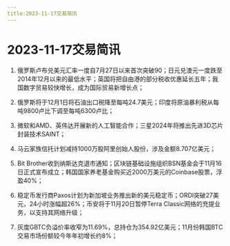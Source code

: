 ```yaml
---
title:2023-11-17交易简讯
---
```

# 2023-11-17交易简讯
1. 俄罗斯卢布兑美元汇率一度自7月27日以来首次突破90；日元兑澳元一度跌至2014年12月以来的最低水平；英国将把自由港的部分税收优惠延长五年；我国数字贸易较快增长，成为国际贸易新增长点；

2. 俄罗斯将于12月1日将石油出口税降至每吨24.7美元；印度将原油暴利税从每吨9800卢比下调至每吨6300卢比；

3. 微软和AMD、英伟达开展新的人工智能合作；三星2024年将推出先进3D芯片封装技术SAINT；

4. 马云家族信托计划减持1000万股阿里创始人股份，涉及金额8.707亿美元；

5. Bit Brother收到纳斯达克退市通知；区块链基础设施组织BSN基金会于11月16日正式宣布成立；韩国国家养老基金购买近2000万美元的Coinbase股票，浮盈40%；

6. 稳定币发行商Paxos计划为新加坡业务推出新的美元稳定币；ORDI突破27美元，24小时涨幅超26%；币安将于11月20日暂停Terra Classic网络的充提业务，以支持其网络升级；

7. 灰度GBTC负溢价率收窄为11.69%，总持仓为354.92亿美元；11月份韩国BTC交易市场份额较今年年初增长约8%；
